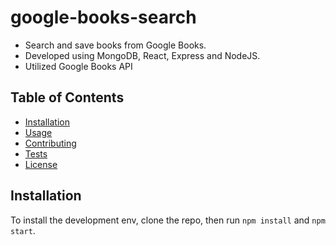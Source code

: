 # google-books-search

- Search and save books from Google Books.
- Developed using MongoDB, React, Express and NodeJS.
- Utilized Google Books API

## Table of Contents

- [Installation](#installation)
- [Usage](#usage)
- [Contributing](#contributing)
- [Tests](#tests)
- [License](#license)

## Installation

To install the development env, clone the repo, then run `npm install` and `npm start`.


